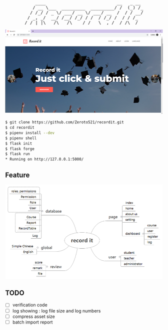 <pre align="center">
    ____                           __   _ __ 
   / __ \___  _________  _________/ /  (_) /_
  / /_/ / _ \/ ___/ __ \/ ___/ __  /  / / __/
 / _, _/  __/ /__/ /_/ / /  / /_/ /  / / /_  
/_/ |_|\___/\___/\____/_/   \__,_/  /_/\__/  
</pre>

<p align="center"><img src="assets/indexPage.png" alt="IndexPage"></p>

```bash
$ git clone https://github.com/Zeroto521/recordit.git
$ cd recordit
$ pipenv install --dev
$ pipenv shell
$ flask init
$ flask forge
$ flask run
* Running on http://127.0.0.1:5000/
```

## Feature

![features](assets/features.png)

## TODO

-   [ ] verification code
-   [ ] log showing : log file size and log numbers
-   [ ] compress asset size
-   [ ] batch import report
